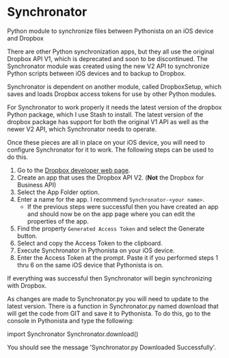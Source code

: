 # Synchronator
Python module to synchronize files between Pythonista on an iOS device and Dropbox

There are other Python synchronization apps, but they all use the original Dropbox
API V1, which is deprecated and soon to be discontinued.  The Synchronator module
was created using the new V2 API to synchronize Python scripts between iOS devices
and to backup to Dropbox.

Synchronator is dependent on another module, called DropboxSetup, which saves and
loads Dropbox access tokens for use by other Python modules.

For Synchronator to work properly it needs the latest version of the dropbox Python
package, which I use Stash to install. The latest version of the dropbox package has
support for both the original V1 API as well as the newer V2 API, which Synchronator
needs to operate.

Once these pieces are all in place on your iOS device, you will need to configure
Synchronator for it to work. The following steps can be used to do this.

1. Go to the [Dropbox developer web page](https://www.dropbox.com/developers).
2. Create an app that uses the Dropbox API V2. (**Not** the Dropbox for Business API)
3. Select the App Folder option.
4. Enter a name for the app. I recommend `Synchronator-<your name>`.
    * If the previous steps were successful then you have created an app and should
      now be on the app page where you can edit the properties of the app.
5. Find the property `Generated Access Token` and select the Generate button.
6. Select and copy the Access Token to the clipboard.
7. Execute Synchronator in Pythonista on your iOS device.
8. Enter the Access Token at the prompt. Paste it if you performed steps 1 thru 6
   on the same iOS device that Pythonista is on.

If everything was successful then Synchronator will begin synchronizing with Dropbox.

As changes are made to Synchronator.py you will need to update to the latest version.
There is a function in Synchronator.py named download that will get the code from GIT
and save it to Pythonista. To do this, go to the console in Pythonista and type the
following:

import Synchronator
Synchronator.download()

You should see the message 'Synchronator.py Downloaded Successfully'.


